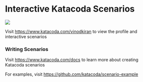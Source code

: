 # Interactive Katacoda Scenarios

[![](http://shields.katacoda.com/katacoda/vinodkiran/count.svg)](https://www.katacoda.com/vinodkiran "Get your profile on Katacoda.com")

Visit https://www.katacoda.com/vinodkiran to view the profile and interactive scenarios

### Writing Scenarios
Visit https://www.katacoda.com/docs to learn more about creating Katacoda scenarios

For examples, visit https://github.com/katacoda/scenario-example
